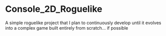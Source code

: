 # Console_2D_Roguelike
A simple roguelike project that I plan to continuously develop until it evolves into a complex game built entirely from scratch... if possible
